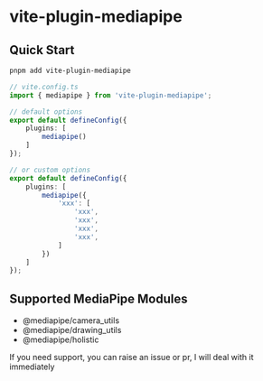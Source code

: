 # vite-plugin-mediapipe

## Quick Start

```bash
pnpm add vite-plugin-mediapipe
```

```ts
// vite.config.ts
import { mediapipe } from 'vite-plugin-mediapipe';

// default options
export default defineConfig({
	plugins: [
		mediapipe()
	]
});

// or custom options
export default defineConfig({
	plugins: [
		mediapipe({
			'xxx': [
				'xxx',
				'xxx',
				'xxx',
				'xxx',
			]
		})
	]
});
```

## Supported MediaPipe Modules

- @mediapipe/camera_utils
- @mediapipe/drawing_utils
- @mediapipe/holistic

If you need support, you can raise an issue or pr, I will deal with it immediately
